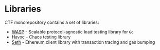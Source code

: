 # Libraries

CTF monorepository contains a set of libraries:

- [WASP](libs/wasp.md) - Scalable protocol-agnostic load testing library for `Go`
- [Havoc](libs/havoc.md) - Chaos testing library
- [Seth](libs/seth.md) - Ethereum client library with transaction tracing and gas bumping